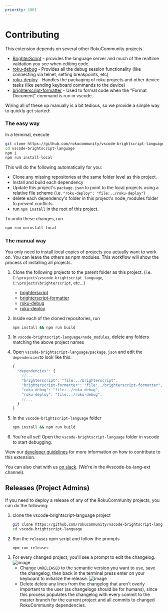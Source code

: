 ```yaml
---
priority: 1001
---
```

# Contributing

This extension depends on several other RokuCommunity projects.
 - [BrighterScript](https://github.com/RokuCommunity/brighterscript) - provides the language server and much of the realtime valdation you see when editing code.
 - [roku-debug](https://github.com/RokuCommunity/roku-debug) - Provides all the debug session functionality (like connecting via telnet, setting breakpoints, etc)
 - [roku-deploy](https://github.com/RokuCommunity/roku-deploy) - Handles the packaging of roku projects and other device tasks (like sending keyboard commands to the device)
 - [brighterscript-formatter](https://github.com/RokuCommunity/brighterscript-formatter) - Used to format code when the "Format Document" command is run in vscode.


Wiring all of these up manually is a bit tedious, so we provide a simple way to quickly get started:

### The easy way
In a terminal, execute
```bash
git clone https://github.com/rokucommunity/vscode-brightscript-language
cd vscode-brightscript-language
npm i
npm run install-local
```

This will do the following automatically for you:
 - Clone any missing repositories at the same folder level as this project.
 - Install and build each dependency
 - Update this project's `package.json` to point to the local projects using a relative file scheme (i.e. `"roku-deploy": "file:../roku-deploy"`)
 - delete each dependency's folder in this project's node_modules folder to prevent conflicts.
 - run `npm install` in the root of this project.

 To undo these changes, run
 ```bash
 npm run uninstall-local
 ```


### The manual way
You only need to install local copies of projects you actually want to work on. You can leave the others as npm modules. This workflow will show the process of installing all projects.

 1. Clone the following projects to the parent folder as this project. (i.e. `C:\projects\vscode-brightscript language`, `C:\projects\brighterscript`, etc...)
    - [brighterscript](https://github.com/RokuCommunity/brighterscript)
    - [brighterscript-formatter](https://github.com/RokuCommunity/brighterscript-formatter)
    - [roku-debug](https://github.com/RokuCommunity/roku-debug)
    - [roku-deploy](https://github.com/RokuCommunity/roku-deploy)

 1. Inside each of the cloned repositories, run
     ```bash
     npm install && npm run build
     ```
 1. In `vscode-brightscript-language/node_modules`, delete any folders matching the above project names
 1. Open `vscode-brightscript-language/package.json` and edit the `dependencies`to look like this:

    ```js
    {
      "dependencies": {
        //...
        "brighterscript": "file:../brighterscript",
        "brighterscript-formatter": "file:../brighterscript-formatter",
        "roku-debug": "file:../roku-debug",
        "roku-deploy": "file:../roku-debug",
        //...
      }
    }
    ```

 1. In the `vscode-brightscript-language` folder
    ```bash
    npm install && npm run build
    ```
 1. You're all set! Open the `vscode-brightscript-language` folder in vscode to start debugging. 

View our [developer guidelines](https://github.com/RokuCommunity/vscode-brightscript-language/blob/master/developer-guidelines.md) for more information on how to contribute to this extension.

You can also chat with us [on slack](https://join.slack.com/t/rokudevelopers/shared_invite/zt-4vw7rg6v-NH46oY7hTktpRIBM_zGvwA). (We're in the #vscode-bs-lang-ext channel).

## Releases (Project Admins)
If you need to deploy a release of any of the RokuCommunity projects, you can do the following:
1. clone the vscode-brightscript-language project
    ```bash
    git clone https://github.com/rokucommunity/vscode-brightscript-language
    cd vscode-brightscript-language
    ```
2. Run the `releases` npm script and follow the prompts
    ```bash
    npm run releases
    ```
3. For every changed project, you'll see a prompt to edit the changelog. 
![image](https://user-images.githubusercontent.com/2544493/179513388-fc044859-8c5e-49a2-853c-9e17ca689a80.png)
    - Change `UNRELEASED` to the semantic version you want to use, save the changelog, then back in the terminal press enter on your keyboard to initialize the release.
    ![image](https://user-images.githubusercontent.com/2544493/179513898-452b8ff3-f01b-4828-b3b0-d00e0c0a31ed.png)
    - Delete delete any lines from the changelog that aren't overly important to the user (as changelogs should be for humans), since this process populates the changelog with every commit to the master branch for the current project and all commits to changed RokuCommunity dependencies. 


